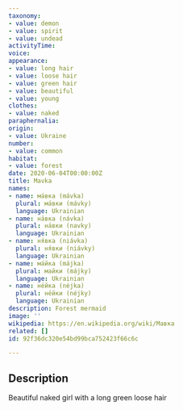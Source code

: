 ```yaml
---
taxonomy:
- value: demon
- value: spirit
- value: undead
activityTime:
voice:
appearance:
- value: long hair
- value: loose hair
- value: green hair
- value: beautiful
- value: young
clothes:
- value: naked
paraphernalia:
origin:
- value: Ukraine
number:
- value: common
habitat:
- value: forest
date: 2020-06-04T00:00:00Z
title: Mavka
names:
- name: ма́вка (mávka)
  plural: ма́вки (mávky)
  language: Ukrainian
- name: на́вка (návka)
  plural: на́вки (navky)
  language: Ukrainian
- name: ня́вка (niávka)
  plural: ня́вки (niávky)
  language: Ukrainian
- name: ма́йка (májka)
  plural: майки (májky)
  language: Ukrainian
- name: не́йка (néjka)
  plural: не́йки (néjky)
  language: Ukrainian
description: Forest mermaid
image: ''
wikipedia: https://en.wikipedia.org/wiki/Мавка
related: []
id: 92f36dc320e54bd99bca752423f66c6c

---
```

## Description

Beautiful naked girl with a long green loose hair
